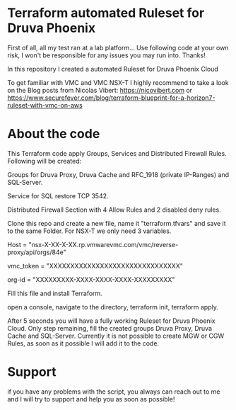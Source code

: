 # Terraform automated Ruleset for Druva Phoenix

First of all, all my test ran at a lab platform… Use following code at your own risk, I won't be responsible for any issues you may run into. Thanks!

In this repository I created a automated Ruleset for Druva Phoenix Cloud

To get familiar with VMC and VMC NSX-T I highly recommend to take a look on the Blog posts from Nicolas Vibert:
https://nicovibert.com or https://www.securefever.com/blog/terraform-blueprint-for-a-horizon7-ruleset-with-vmc-on-aws

# About the code

This Terraform code apply Groups, Services and Distributed Firewall Rules. Following will be created:

Groups for Druva Proxy, Druva Cache and RFC_1918 (private IP-Ranges) and SQL-Server.

Service for SQL restore TCP 3542.

Distributed Firewall Section with 4 Allow Rules and 2 disabled deny rules.

Clone this repo and create a new file, name it "terraform.tfvars" and save it to the same Folder. For NSX-T we only need 3 variables.

Host = "nsx-X-XX-X-XX.rp.vmwarevmc.com/vmc/reverse-proxy/api/orgs/84e"

vmc_token = "XXXXXXXXXXXXXXXXXXXXXXXXXXXXXXX"

org-id = "XXXXXXXXX-XXXX-XXXX-XXXX-XXXXXXXXX"

Fill this file and install Terraform.

open a console, navigate to the directory, terraform init, terraform apply.

After 5 seconds you will have a fully working Ruleset for Druva Phoenix Cloud.
Only step remaining, fill the created groups Druva Proxy, Druva Cache and SQL-Server.
Currently it is not possible to create MGW or CGW Rules, as soon as it possible I will add it to the code.

# Support

if you have any problems with the script, you always can reach out to me and I will try to support and help you as soon as possible!
